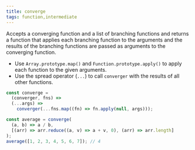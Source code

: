 ```yaml
---
title: converge
tags: function,intermediate
---
```


Accepts a converging function and a list of branching functions and returns a function that applies each branching function to the arguments and the results of the branching functions are passed as arguments to the converging function.

- Use `Array.prototype.map()` and `Function.prototype.apply()` to apply each function to the given arguments.
- Use the spread operator (`...`) to call `converger` with the results of all other functions.

```js
const converge =
  (converger, fns) =>
  (...args) =>
    converger(...fns.map((fn) => fn.apply(null, args)));
```

```js
const average = converge(
  (a, b) => a / b,
  [(arr) => arr.reduce((a, v) => a + v, 0), (arr) => arr.length]
);
average([1, 2, 3, 4, 5, 6, 7]); // 4
```
